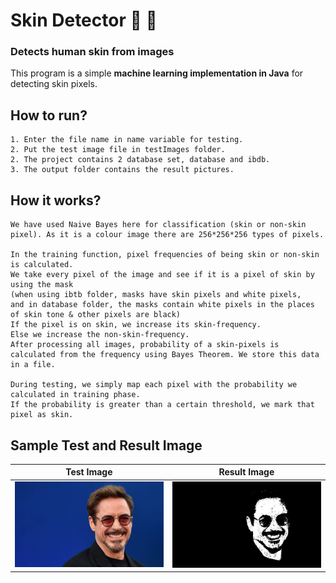 # Skin Detector 👨 👩

### Detects human skin from images
This program is a simple **machine learning implementation in Java** for detecting skin pixels.

## How to run?
```
1. Enter the file name in name variable for testing.
2. Put the test image file in testImages folder.
2. The project contains 2 database set, database and ibdb. 
3. The output folder contains the result pictures.
```

## How it works?
```
We have used Naive Bayes here for classification (skin or non-skin pixel). As it is a colour image there are 256*256*256 types of pixels.

In the training function, pixel frequencies of being skin or non-skin is calculated. 
We take every pixel of the image and see if it is a pixel of skin by using the mask 
(when using ibtb folder, masks have skin pixels and white pixels, 
and in database folder, the masks contain white pixels in the places of skin tone & other pixels are black)
If the pixel is on skin, we increase its skin-frequency. 
Else we increase the non-skin-frequency. 
After processing all images, probability of a skin-pixels is calculated from the frequency using Bayes Theorem. We store this data in a file.

During testing, we simply map each pixel with the probability we calculated in training phase. 
If the probability is greater than a certain threshold, we mark that pixel as skin.
```

## Sample Test and Result Image
Test Image             |  Result Image
:-------------------------:|:-------------------------:
![Test Image](https://github.com/TasmiaZerin1128/SkinDetector/blob/master/src/testImages/robert-downey.jpg) | ![Result Image](https://github.com/TasmiaZerin1128/SkinDetector/blob/master/src/output/robert-downey.jpg)

